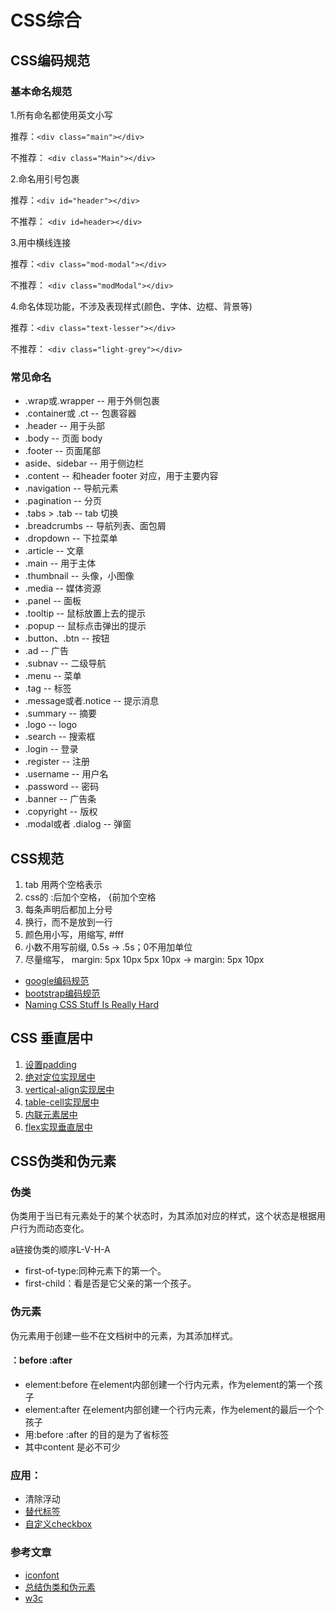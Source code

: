 # CSS综合

## CSS编码规范

### 基本命名规范

1.所有命名都使用英文小写

推荐：`<div class="main"></div> `

不推荐： `<div class="Main"></div> `

2.命名用引号包裹

推荐：`<div id="header"></div> `

不推荐： `<div id=header></div> `

3.用中横线连接

推荐：`<div class="mod-modal"></div> `

不推荐： `<div class="modModal"></div> `

4.命名体现功能，不涉及表现样式(颜色、字体、边框、背景等)

推荐：`<div class="text-lesser"></div>`

不推荐： `<div class="light-grey"></div>`

### 常见命名

- .wrap或.wrapper -- 用于外侧包裹
- .container或 .ct -- 包裹容器
- .header -- 用于头部
- .body -- 页面 body
- .footer -- 页面尾部
- aside、sidebar -- 用于侧边栏
- .content -- 和header footer 对应，用于主要内容
- .navigation -- 导航元素
- .pagination -- 分页
- .tabs > .tab -- tab 切换
- .breadcrumbs -- 导航列表、面包屑
- .dropdown -- 下拉菜单
- .article -- 文章
- .main -- 用于主体
- .thumbnail -- 头像，小图像
- .media -- 媒体资源
- .panel -- 面板
- .tooltip -- 鼠标放置上去的提示
- .popup -- 鼠标点击弹出的提示
- .button、.btn -- 按钮
- .ad -- 广告
- .subnav -- 二级导航
- .menu -- 菜单
- .tag -- 标签
- .message或者.notice -- 提示消息
- .summary -- 摘要
- .logo -- logo
- .search -- 搜索框
- .login -- 登录
- .register -- 注册
- .username -- 用户名
- .password -- 密码
- .banner -- 广告条
- .copyright -- 版权
- .modal或者 .dialog -- 弹窗

## CSS规范

1. tab 用两个空格表示
2. css的 :后加个空格， {前加个空格
3. 每条声明后都加上分号
4. 换行，而不是放到一行
5. 颜色用小写，用缩写, #fff
6. 小数不用写前缀, 0.5s -> .5s；0不用加单位
7. 尽量缩写， margin: 5px 10px 5px 10px -> margin: 5px 10px

- [google编码规范](https://google.github.io/styleguide/htmlcssguide.html)
- [bootstrap编码规范](http://codeguide.bootcss.com/)
- [Naming CSS Stuff Is Really Hard](https://seesparkbox.com/foundry/naming_css_stuff_is_really_hard)

## CSS 垂直居中

1. [设置padding](http://js.jirengu.com/tisil/4/edit)
2. [绝对定位实现居中](http://js.jirengu.com/caka/2/edit)
3. [vertical-align实现居中](http://js.jirengu.com/gojem/2/edit)
4. [table-cell实现居中](http://js.jirengu.com/gojem/1/edit)
5. [内联元素居中](http://js.jirengu.com/xekag/1/edit?html,css,output)
6. [flex实现垂直居中](http://js.jirengu.com/ripet/1/edit?html,css,output)

## CSS伪类和伪元素

### 伪类

伪类用于当已有元素处于的某个状态时，为其添加对应的样式，这个状态是根据用户行为而动态变化。

a链接伪类的顺序L-V-H-A

- first-of-type:同种元素下的第一个。
- first-child：看是否是它父亲的第一个孩子。

### 伪元素

伪元素用于创建一些不在文档树中的元素，为其添加样式。

#### ：before :after
- element:before 在element内部创建一个行内元素，作为element的第一个孩子
- element:after 在element内部创建一个行内元素，作为element的最后一个个孩子
- 用:before :after 的目的是为了省标签
- 其中content 是必不可少


### 应用：

- 清除浮动
- [替代标签](http://js.jirengu.com/cozey/1/edit)
- [自定义checkbox](http://js.jirengu.com/bazi/1/edit?html,output)


### 参考文章

- [iconfont](https://zhuanlan.zhihu.com/p/22724856?refer=study-fe)
- [总结伪类和伪元素](http://www.alloyteam.com/2016/05/summary-of-pseudo-classes-and-pseudo-elements/)
- [w3c](http://www.ayqy.net/doc/css2-1/selector.html#pseudo-elements)